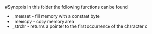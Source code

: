 #Synopsis
In this folder the following functions can be found

+ _memset - fill memory with a constant byte
+ _memcpy - copy memory area
+ _strchr - returns a pointer to the first occurrence of the character c
